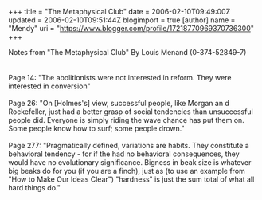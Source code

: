 +++
title = "The Metaphysical Club"
date = 2006-02-10T09:49:00Z
updated = 2006-02-10T09:51:44Z
blogimport = true 
[author]
	name = "Mendy"
	uri = "https://www.blogger.com/profile/17218770969370736300"
+++

Notes from "The Metaphysical Club" By Louis Menand (0-374-52849-7)<br /><br /><br />Page 14: "The abolitionists were not interested in reform. They were interested in conversion"<br /><br />Page 26: "On [Holmes's] view, successful people, like Morgan an d Rockefeller, just had a better grasp of social tendencies than unsuccessful people did. Everyone is simply riding the wave chance has put them on. Some people know how to surf; some people drown."<br /><br />Page 277: "Pragmatically defined, variations are habits. They constitute a behavioral tendency - for if the had no behavioral consequences, they would have no evolutionary significance. Bigness in beak size is whatever big beaks do for you (if you are a finch), just as (to use an example from "How to Make Our Ideas Clear") "hardness" is just the sum total of what all hard things do."
